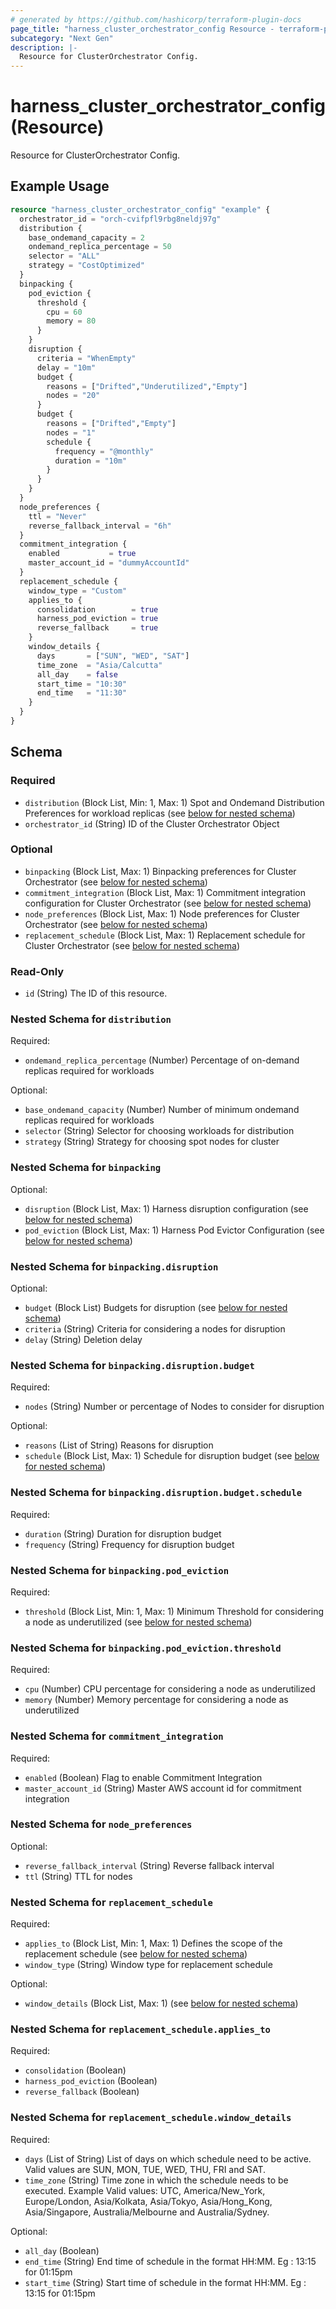 ```yaml
---
# generated by https://github.com/hashicorp/terraform-plugin-docs
page_title: "harness_cluster_orchestrator_config Resource - terraform-provider-harness"
subcategory: "Next Gen"
description: |-
  Resource for ClusterOrchestrator Config.
---
```


# harness_cluster_orchestrator_config (Resource)

Resource for ClusterOrchestrator Config.

## Example Usage

```terraform
resource "harness_cluster_orchestrator_config" "example" {
  orchestrator_id = "orch-cvifpfl9rbg8neldj97g"
  distribution {
    base_ondemand_capacity = 2
    ondemand_replica_percentage = 50
    selector = "ALL"
    strategy = "CostOptimized"
  }
  binpacking {
    pod_eviction {
      threshold {
        cpu = 60
        memory = 80
      }
    }
    disruption {
      criteria = "WhenEmpty"
      delay = "10m"
      budget {
        reasons = ["Drifted","Underutilized","Empty"]
        nodes = "20"
      }
      budget {
        reasons = ["Drifted","Empty"]
        nodes = "1"
        schedule {
          frequency = "@monthly"
          duration = "10m"
        }
      }
    }
  }
  node_preferences {
    ttl = "Never"
    reverse_fallback_interval = "6h"
  }
  commitment_integration {
    enabled           = true
    master_account_id = "dummyAccountId"
  }
  replacement_schedule {
    window_type = "Custom"
    applies_to {
      consolidation        = true
      harness_pod_eviction = true
      reverse_fallback     = true
    }
    window_details {
      days       = ["SUN", "WED", "SAT"]
      time_zone  = "Asia/Calcutta"
      all_day    = false
      start_time = "10:30"
      end_time   = "11:30"
    }
  }
}
```

<!-- schema generated by tfplugindocs -->
## Schema

### Required

- `distribution` (Block List, Min: 1, Max: 1) Spot and Ondemand Distribution Preferences for workload replicas (see [below for nested schema](#nestedblock--distribution))
- `orchestrator_id` (String) ID of the Cluster Orchestrator Object

### Optional

- `binpacking` (Block List, Max: 1) Binpacking preferences for Cluster Orchestrator (see [below for nested schema](#nestedblock--binpacking))
- `commitment_integration` (Block List, Max: 1) Commitment integration configuration for Cluster Orchestrator (see [below for nested schema](#nestedblock--commitment_integration))
- `node_preferences` (Block List, Max: 1) Node preferences for Cluster Orchestrator (see [below for nested schema](#nestedblock--node_preferences))
- `replacement_schedule` (Block List, Max: 1) Replacement schedule for Cluster Orchestrator (see [below for nested schema](#nestedblock--replacement_schedule))

### Read-Only

- `id` (String) The ID of this resource.

<a id="nestedblock--distribution"></a>
### Nested Schema for `distribution`

Required:

- `ondemand_replica_percentage` (Number) Percentage of on-demand replicas required for workloads

Optional:

- `base_ondemand_capacity` (Number) Number of minimum ondemand replicas required for workloads
- `selector` (String) Selector for choosing workloads for distribution
- `strategy` (String) Strategy for choosing spot nodes for cluster


<a id="nestedblock--binpacking"></a>
### Nested Schema for `binpacking`

Optional:

- `disruption` (Block List, Max: 1) Harness disruption configuration (see [below for nested schema](#nestedblock--binpacking--disruption))
- `pod_eviction` (Block List, Max: 1) Harness Pod Evictor Configuration (see [below for nested schema](#nestedblock--binpacking--pod_eviction))

<a id="nestedblock--binpacking--disruption"></a>
### Nested Schema for `binpacking.disruption`

Optional:

- `budget` (Block List) Budgets for disruption (see [below for nested schema](#nestedblock--binpacking--disruption--budget))
- `criteria` (String) Criteria for considering a nodes for disruption
- `delay` (String) Deletion delay

<a id="nestedblock--binpacking--disruption--budget"></a>
### Nested Schema for `binpacking.disruption.budget`

Required:

- `nodes` (String) Number or percentage of Nodes to consider for disruption

Optional:

- `reasons` (List of String) Reasons for disruption
- `schedule` (Block List, Max: 1) Schedule for disruption budget (see [below for nested schema](#nestedblock--binpacking--disruption--budget--schedule))

<a id="nestedblock--binpacking--disruption--budget--schedule"></a>
### Nested Schema for `binpacking.disruption.budget.schedule`

Required:

- `duration` (String) Duration for disruption budget
- `frequency` (String) Frequency for disruption budget




<a id="nestedblock--binpacking--pod_eviction"></a>
### Nested Schema for `binpacking.pod_eviction`

Required:

- `threshold` (Block List, Min: 1, Max: 1) Minimum Threshold for considering a node as underutilized (see [below for nested schema](#nestedblock--binpacking--pod_eviction--threshold))

<a id="nestedblock--binpacking--pod_eviction--threshold"></a>
### Nested Schema for `binpacking.pod_eviction.threshold`

Required:

- `cpu` (Number) CPU percentage for considering a node as underutilized
- `memory` (Number) Memory percentage for considering a node as underutilized




<a id="nestedblock--commitment_integration"></a>
### Nested Schema for `commitment_integration`

Required:

- `enabled` (Boolean) Flag to enable Commitment Integration
- `master_account_id` (String) Master AWS account id for commitment integration


<a id="nestedblock--node_preferences"></a>
### Nested Schema for `node_preferences`

Optional:

- `reverse_fallback_interval` (String) Reverse fallback interval
- `ttl` (String) TTL for nodes


<a id="nestedblock--replacement_schedule"></a>
### Nested Schema for `replacement_schedule`

Required:

- `applies_to` (Block List, Min: 1, Max: 1) Defines the scope of the replacement schedule (see [below for nested schema](#nestedblock--replacement_schedule--applies_to))
- `window_type` (String) Window type for replacement schedule

Optional:

- `window_details` (Block List, Max: 1) (see [below for nested schema](#nestedblock--replacement_schedule--window_details))

<a id="nestedblock--replacement_schedule--applies_to"></a>
### Nested Schema for `replacement_schedule.applies_to`

Required:

- `consolidation` (Boolean)
- `harness_pod_eviction` (Boolean)
- `reverse_fallback` (Boolean)


<a id="nestedblock--replacement_schedule--window_details"></a>
### Nested Schema for `replacement_schedule.window_details`

Required:

- `days` (List of String) List of days on which schedule need to be active. Valid values are SUN, MON, TUE, WED, THU, FRI and SAT.
- `time_zone` (String) Time zone in which the schedule needs to be executed. Example Valid values: UTC, America/New_York, Europe/London, Asia/Kolkata, Asia/Tokyo, Asia/Hong_Kong, Asia/Singapore, Australia/Melbourne and Australia/Sydney.

Optional:

- `all_day` (Boolean)
- `end_time` (String) End time of schedule in the format HH:MM. Eg : 13:15 for 01:15pm
- `start_time` (String) Start time of schedule in the format HH:MM. Eg : 13:15 for 01:15pm
